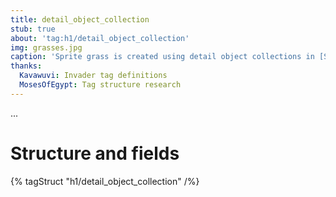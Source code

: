 ```yaml
---
title: detail_object_collection
stub: true
about: 'tag:h1/detail_object_collection'
img: grasses.jpg
caption: 'Sprite grass is created using detail object collections in [Sapien](~h1a-sapien).'
thanks:
  Kavawuvi: Invader tag definitions
  MosesOfEgypt: Tag structure research
---
```

...

# Structure and fields

{% tagStruct "h1/detail_object_collection" /%}
